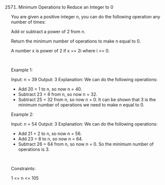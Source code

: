 2571. Minimum Operations to Reduce an Integer to 0

You are given a positive integer n, you can do the following operation any number of times:

Add or subtract a power of 2 from n.

Return the minimum number of operations to make n equal to 0.

A number x is power of 2 if x == 2i where i >= 0.

 

Example 1:

Input: n = 39
Output: 3
Explanation: We can do the following operations:
- Add 20 = 1 to n, so now n = 40.
- Subtract 23 = 8 from n, so now n = 32.
- Subtract 25 = 32 from n, so now n = 0.
It can be shown that 3 is the minimum number of operations we need to make n equal to 0.


Example 2:

Input: n = 54
Output: 3
Explanation: We can do the following operations:
- Add 21 = 2 to n, so now n = 56.
- Add 23 = 8 to n, so now n = 64.
- Subtract 26 = 64 from n, so now n = 0.
So the minimum number of operations is 3.


 

Constraints:

1 <= n <= 105